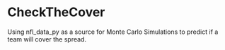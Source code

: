 # CheckTheCover
Using nfl_data_py as a source for Monte Carlo Simulations to predict if a team will cover the spread.
